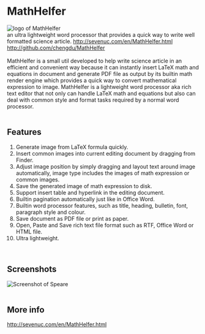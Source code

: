 # MathHelfer
![logo of MathHelfer](http://sevenuc.com/images/MathHelfer/logo.png) <br>
an ultra lightweight word processor that provides a quick way to write well formatted science article.
http://sevenuc.com/en/MathHelfer.html<br>
http://github.com/chengdu/MathHelfer<br>
<br>
MathHelfer is a small util developed to help write science article in an efficient and convenient way because it can instantly insert LaTeX math and equations in document and generate PDF file as output by its builtin math render engine which provides a quick way to convert mathematical expression to image. MathHelfer is a lightweight word processor aka rich text editor that not only can handle LaTeX math and equations but also can deal with common style and format tasks required by a normal word processor.<br>
<br>

Features
------------
1. Generate image from LaTeX formula quickly.<br>
2. Insert common images into current editing document by dragging from Finder.<br>
3. Adjust image position by simply dragging and layout text around image automatically, image type includes the images of math expression or common images.<br>
4. Save the generated image of math expression to disk.<br>
5. Support insert table and hyperlink in the editing document.<br>
6. Builtin pagination automatically just like in Office Word.<br>
7. Builtin word processor features, such as title, heading, bulletin, font, paragraph style and colour.<br>
8. Save document as PDF file or print as paper.<br>
9. Open, Paste and Save rich text file format such as RTF, Office Word or HTML file.<br>
10. Ultra lightweight.<br>
<br>

Screenshots
-------------
![Screenshot of Speare](http://sevenuc.com/images/MathHelfer/1.png) <br>
<br>

More info
-------------
http://sevenuc.com/en/MathHelfer.html<br>

